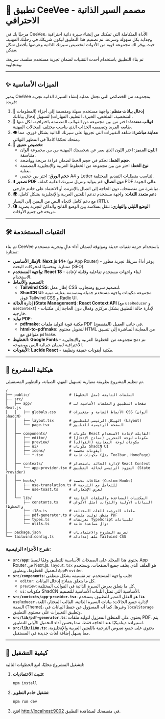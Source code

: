
# 📄 تطبيق CeeVee - مصمم السير الذاتية الاحترافي

مرحبًا بك في CeeVee، الأداة المتكاملة التي تمكنك من إنشاء سيرة ذاتية احترافية وجذابة بكل سهولة وسرعة. تم تصميم هذا التطبيق ليكون شريكك في رحلتك المهنية، حيث يوفر لك مجموعة قوية من الأدوات لتخصيص سيرتك الذاتية وعرضها بأفضل شكل ممكن.

تم بناء التطبيق باستخدام أحدث التقنيات لضمان تجربة مستخدم سلسة، سريعة، ومتجاوبة.

---

## ✨ الميزات الأساسية

يتميز CeeVee بمجموعة من الخصائص التي تجعل عملية إنشاء السيرة الذاتية تجربة فريدة:

1.  **📝 إدخال بيانات منظم**: واجهة مستخدم سهلة ومقسمة إلى أجزاء (المعلومات الشخصية، الملخص، الخبرة، التعليم، المهارات) لتسهيل إدخال بياناتك.
2.  **🎨 قوالب متعددة**: اختر من بين مجموعة من القوالب المصممة باحترافية، لكل منها طابعه الفريد وتصميمه الجذاب الذي يناسب مختلف المجالات المهنية.
3.  **👁️ معاينة مباشرة**: شاهد التغييرات التي تجريها على سيرتك الذاتية بشكل فوري، مما يمنحك تحكمًا كاملاً في المظهر النهائي.
4.  **🔧 تخصيص عميق**:
    *   **اللون المميز**: اختر اللون الذي يعبر عن شخصيتك المهنية من بين مجموعة ألوان متناسقة.
    *   **حجم الخط**: تحكم في حجم الخط لضمان قراءة مريحة وواضحة.
    *   **نوع الخط**: اختر من بين مجموعة من الخطوط العربية والإنجليزية المصممة بعناية.
    *   **حجم الورق**: اختر بين حجمي A4 و Letter لتناسب متطلبات التقديم المختلفة.
5.  **⬇️ تصدير PDF دون اتصال**: قم بتوليد وتنزيل سيرتك الذاتية كملف PDF عالي الجودة مباشرة من متصفحك، دون الحاجة إلى اتصال بالإنترنت أو الاعتماد على خادم خارجي.
6.  **🌍 دعم متعدد اللغات**: واجهة مستخدم تدعم اللغتين العربية والإنجليزية بشكل كامل، مع دعم كامل لاتجاه النص من اليمين إلى اليسار (RTL).
7.  **🌗 الوضع الليلي والنهاري**: تنقل بسلاسة بين الوضع الفاتح والداكن لتجربة بصرية مريحة في جميع الأوقات.

---

## 🛠️ التقنيات المستخدمة

تم بناء CeeVee باستخدام حزمة تقنيات حديثة وموثوقة لضمان أداء عالٍ وتجربة مستخدم ممتازة:

*   **الإطار الأساسي**: **Next.js 14+** (مع App Router) - يوفر أداءً سريعًا، تجربة مطور ممتازة، وتحسينًا لمحركات البحث (SEO).
*   **واجهة المستخدم**: **React 18** - لبناء واجهات مستخدم تفاعلية وقابلة لإعادة الاستخدام.
*   **التصميم والأنماط**:
    *   **Tailwind CSS**: إطار عمل CSS لتصميم سريع ومتجاوب.
    *   **ShadCN UI**: مجموعة مكونات واجهة مستخدم جميلة ومصممة بعناية، مبنية فوق Tailwind CSS و Radix UI.
*   **إدارة الحالة (State Management)**: **React Context API** (مع `useReducer` و `useContext`) - لإدارة حالة التطبيق بشكل مركزي وفعال دون الحاجة إلى مكتبات خارجية.
*   **توليد PDF**:
    *   **pdfmake**: مكتبة قوية لتوليد ملفات PDF في جانب العميل (المتصفح).
    *   **html-to-pdfmake**: لتحويل محتوى HTML من المعاينة المباشرة إلى تنسيق متوافق مع `pdfmake`.
*   **الخطوط**: **Google Fonts** - تم دمج مجموعة من الخطوط العربية والإنجليزية الاحترافية لضمان جمالية النص ووضوحه.
*   **الأيقونات**: **Lucide React** - مكتبة أيقونات خفيفة ونظيفة.

---

## 📁 هيكلية المشروع

تم تنظيم المشروع بطريقة معيارية لتسهيل الفهم، الصيانة، والتطوير المستقبلي.

```
/
├── public/                  # الملفات الثابتة (مثل الخطوط)
├── src/
│   ├── app/                 # صفحات التطبيق والملفات الأساسية لـ Next.js
│   │   ├── globals.css      # الأنماط العامة و متغيرات CSS (ألوان ShadCN)
│   │   ├── layout.tsx       # الهيكل الرئيسي للتطبيق (Layout)
│   │   └── page.tsx         # الصفحة الرئيسية للتطبيق
│   │
│   ├── components/          # مكونات React القابلة لإعادة الاستخدام
│   │   ├── editor/          # مكونات لوحة التحرير (نماذج الإدخال)
│   │   ├── preview/         # مكونات لوحة المعاينة (القوالب)
│   │   ├── ui/              # مكونات ShadCN UI
│   │   ├── icons/           # أيقونات مخصصة
│   │   └── *.tsx            # مكونات عامة (مثل Toolbar, HomePage)
│   │
│   ├── contexts/            # لإدارة الحالة باستخدام React Context
│   │   └── app-provider.tsx # المزود الرئيسي لحالة التطبيق (State Provider)
│   │
│   ├── hooks/               # خطافات مخصصة (Custom Hooks)
│   │   ├── use-translation.ts # للتعامل مع الترجمة
│   │   └── use-toast.ts     # لعرض الإشعارات
│   │
│   └── lib/                 # المكتبات المساعدة والملفات الثابتة
│       ├── constants.ts     # البيانات الأولية والثوابت (مثل الألوان والخطوط)
│       ├── i18n.ts          # ملفات الترجمة للغات المختلفة
│       ├── pdf-generator.ts # منطق توليد ملفات PDF
│       ├── types.ts         # تعريفات TypeScript للبيانات
│       └── utils.ts         # دوال مساعدة عامة
│
├── package.json             # تعريف المشروع والاعتماديات
└── tailwind.config.ts       # ملف إعدادات Tailwind CSS
```

### شرح الأجزاء الرئيسية:

*   **`src/app`**: يحتوي هذا المجلد على الصفحات الأساسية للتطبيق وفقًا لنمط App Router في Next.js. `layout.tsx` هو الملف الذي يغلف جميع الصفحات، ويستخدم لتحميل الخطوط، وتطبيق `AppProvider`.
*   **`src/components`**: قلب واجهة المستخدم. تم تقسيمه بشكل منطقي:
    *   `editor`: كل ما يتعلق بنماذج إدخال البيانات.
    *   `preview`: كل ما يتعلق بعرض السيرة الذاتية في القوالب المختلفة.
    *   `ui`: مكونات ShadCN الأساسية التي تمثل اللبنات الأساسية للتصميم.
*   **`src/contexts/app-provider.tsx`**: هذا هو العقل المدبر للتطبيق. يستخدم `useReducer` لإدارة جميع الحالات: بيانات السيرة الذاتية، القالب المختار، اللغة، السمة (Theme)، وغيرها. كما أنه المسؤول عن حفظ البيانات في `localStorage` وتطبيق التغييرات على مستوى التطبيق.
*   **`src/lib/pdf-generator.ts`**: يحتوي على المنطق المعزول لتوليد ملفات PDF. يتم استيراده ديناميكيًا عند الحاجة فقط، مما يحسن أداء التحميل الأولي للتطبيق.
*   **`src/lib/i18n.ts`**: يحتوي على جميع نصوص الترجمة باللغتين العربية والإنجليزية، مما يسهل إضافة لغات جديدة في المستقبل.

---

## 🚀 كيفية التشغيل

لتشغيل المشروع محليًا، اتبع الخطوات التالية:

1.  **تثبيت الاعتماديات**:
    ```bash
    npm install
    ```

2.  **تشغيل خادم التطوير**:
    ```bash
    npm run dev
    ```

3.  افتح [http://localhost:9002](http://localhost:9002) في متصفحك لمشاهدة التطبيق.